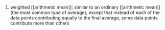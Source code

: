 1. weighted [[arithmetic mean]]; similar to an ordinary [[arithmetic mean]] (the most common type of average), except that instead of each of the data points contributing equally to the final average, some data points contribute more than others